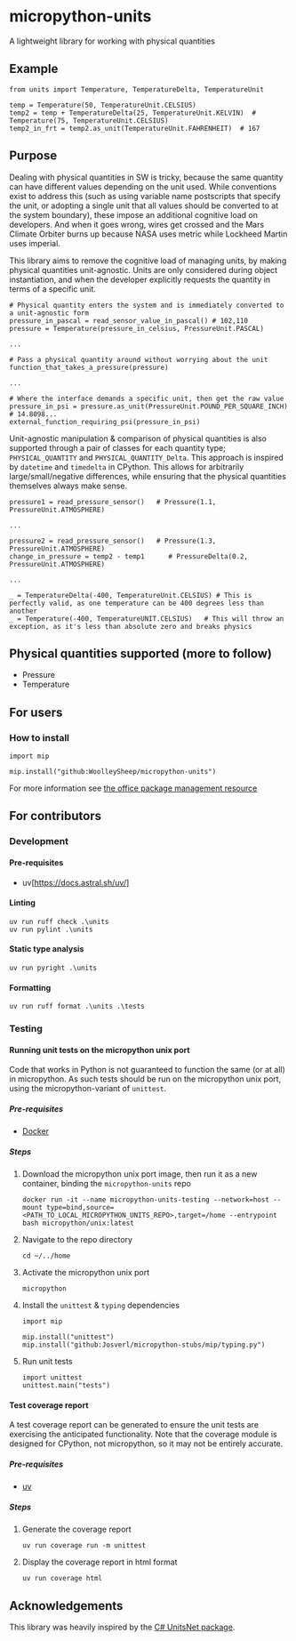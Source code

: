 # micropython-units
A lightweight library for working with physical quantities

## Example
    from units import Temperature, TemperatureDelta, TemperatureUnit

    temp = Temperature(50, TemperatureUnit.CELSIUS)
    temp2 = temp + TemperatureDelta(25, TemperatureUnit.KELVIN)  # Temperature(75, TemperatureUnit.CELSIUS)
    temp2_in_frt = temp2.as_unit(TemperatureUnit.FAHRENHEIT)  # 167

## Purpose
Dealing with physical quantities in SW is tricky, because the same quantity can have different values depending on the unit used. While conventions exist to address this (such as using variable name postscripts that specify the unit, or adopting a single unit that all values should be converted to at the system boundary), these impose an additional cognitive load on developers. And when it goes wrong, wires get crossed and the Mars Climate Orbiter burns up because NASA uses metric while Lockheed Martin uses imperial.

This library aims to remove the cognitive load of managing units, by making physical quantities unit-agnostic. Units are only considered during object instantiation, and when the developer explicitly requests the quantity in terms of a specific unit.

    # Physical quantity enters the system and is immediately converted to a unit-agnostic form
    pressure_in_pascal = read_sensor_value_in_pascal() # 102,110
    pressure = Temperature(pressure_in_celsius, PressureUnit.PASCAL)

    ...

    # Pass a physical quantity around without worrying about the unit
    function_that_takes_a_pressure(pressure)

    ...

    # Where the interface demands a specific unit, then get the raw value
    pressure_in_psi = pressure.as_unit(PressureUnit.POUND_PER_SQUARE_INCH)   # 14.8098...
    external_function_requiring_psi(pressure_in_psi)

Unit-agnostic manipulation & comparison of physical quantities is also supported through a pair of classes for each quantity type; `PHYSICAL_QUANTITY` and `PHYSICAL_QUANTITY_Delta`. This approach is inspired by `datetime` and `timedelta` in CPython. This allows for arbitrarily large/small/negative differences, while ensuring that the physical quantities themselves always make sense.

    pressure1 = read_pressure_sensor()   # Pressure(1.1, PressureUnit.ATMOSPHERE)

    ...

    pressure2 = read_pressure_sensor()   # Pressure(1.3, PressureUnit.ATMOSPHERE)
    change_in_pressure = temp2 - temp1      # PressureDelta(0.2, PressureUnit.ATMOSPHERE)

    ...

    _ = TemperatureDelta(-400, TemperatureUnit.CELSIUS) # This is perfectly valid, as one temperature can be 400 degrees less than another
    _ = Temperature(-400, TemperatureUNIT.CELSIUS)   # This will throw an exception, as it's less than absolute zero and breaks physics


## Physical quantities supported (more to follow)
- Pressure
- Temperature

## For users
### How to install
    import mip

    mip.install("github:WoolleySheep/micropython-units")

For more information see [the office package management resource](https://docs.micropython.org/en/latest/reference/packages.html)

## For contributors
### Development
#### Pre-requisites
- uv[https://docs.astral.sh/uv/]
#### Linting
    uv run ruff check .\units
    uv run pylint .\units
#### Static type analysis
    uv run pyright .\units
#### Formatting
    uv run ruff format .\units .\tests

### Testing
#### Running unit tests on the micropython unix port
Code that works in Python is not guaranteed to function the same (or at all) in micropython. As such tests should be run on the micropython unix port, using the micropython-variant of `unittest`.
##### Pre-requisites
- [Docker](https://www.docker.com/)
##### Steps
1. Download the micropython unix port image, then run it as a new container, binding the `micropython-units` repo
    ```
    docker run -it --name micropython-units-testing --network=host --mount type=bind,source=<PATH_TO_LOCAL_MICROPYTHON_UNITS_REPO>,target=/home --entrypoint bash micropython/unix:latest
    ```
2. Navigate to the repo directory
    ```
    cd ~/../home
    ```
3. Activate the micropython unix port
    ```
    micropython
    ```
4. Install the `unittest` & `typing` dependencies
    ```
    import mip

    mip.install("unittest")
    mip.install("github:Josverl/micropython-stubs/mip/typing.py")
    ```
5. Run unit tests
    ```
    import unittest
    unittest.main("tests")
    ```
#### Test coverage report
A test coverage report can be generated to ensure the unit tests are exercising the anticipated functionality. Note that the coverage module is designed for CPython, not micropython, so it may not be entirely accurate.
##### Pre-requisites
- [uv](https://docs.astral.sh/uv/)
##### Steps
1. Generate the coverage report
    ```
    uv run coverage run -m unittest
    ```
2. Display the coverage report in html format
    ```
    uv run coverage html
    ```

## Acknowledgements
This library was heavily inspired by the [C# UnitsNet package](https://github.com/angularsen/UnitsNet).
